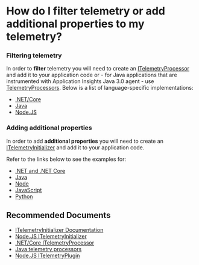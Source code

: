 <properties 
    pageTitle="How do I filter telemetry or add additional properties to my telemetry?"
    description="Getting started doc on how to filter telemetry"
    infoBubbleText="Here is a set of links and concepts to help with this topic."
    service="microsoft.insights"
    resource="components"
    authors="debugthings"
    ms.author="jamdavi"
    articleId="insights_filtertelemetry"
    diagnosticScenario="ApplicationInsightsFilterTelemetry"
    displayOrder="1123"
    selfHelpType="generic"
    cloudEnvironments="public, Fairfax, usnat, ussec"
    productPesIds="15693" 
    supportTopicIds="32632989,32729609"
 	ownershipId="AzureMonitoring_ApplicationInsights"
/>
# How do I filter telemetry or add additional properties to my telemetry?

### **Filtering telemetry**

In order to **filter** telemetry you will need to create an [ITelemetryProcessor](https://docs.microsoft.com/azure/azure-monitor/app/api-filtering-sampling#filtering-itelemetryprocessor) and add it to your application code or - for Java applications that are instrumented with Application Insights Java 3.0 agent - use [TelemetryProcessors](https://docs.microsoft.com/azure/azure-monitor/app/java-standalone-telemetry-processors). Below is a list of language-specific implementations:

* [.NET/Core](https://docs.microsoft.com/azure/azure-monitor/app/api-filtering-sampling#example-filters)
* [Java](https://docs.microsoft.com/azure/azure-monitor/app/java-standalone-telemetry-processors)
* [Node.JS](https://github.com/Microsoft/ApplicationInsights-JS#build-a-new-extension-for-the-sdk)

### **Adding additional properties**

In order to add **additional properties** you will need to create an [ITelemetryInitializer](https://docs.microsoft.com/azure/azure-monitor/app/api-filtering-sampling#add-properties-itelemetryinitializer) and add it to your application code.<br>

Refer to the links below to see the examples for:<br>

* [.NET and .NET Core](https://docs.microsoft.com/azure/azure-monitor/app/api-filtering-sampling#create-a-telemetry-processor-c)
* [Java](https://docs.microsoft.com/azure/azure-monitor/app/java-standalone-telemetry-processors)
* [Node](https://github.com/Microsoft/ApplicationInsights-JS#telemetry-initializers)
* [JavaScript](https://docs.microsoft.com/azure/azure-monitor/app/api-filtering-sampling#javascript-web-applications)
* [Python](https://docs.microsoft.com/azure/azure-monitor/app/api-filtering-sampling#opencensus-python-telemetry-processors)


## **Recommended Documents**

* [ITelemetryInitializer Documentation](https://docs.microsoft.com/azure/azure-monitor/app/api-filtering-sampling#add-properties-itelemetryinitializer)<br>
* [Node.JS ITelemetryInitializer](https://github.com/Microsoft/ApplicationInsights-JS#telemetry-initializers)<br>
* [.NET/Core ITelemetryProcessor](https://docs.microsoft.com/azure/azure-monitor/app/api-filtering-sampling#example-filters)<br>
* [Java telemetry processors](https://docs.microsoft.com/azure/azure-monitor/app/java-standalone-telemetry-processors)<br>
* [Node.JS ITelemetryPlugin](https://github.com/Microsoft/ApplicationInsights-JS#build-a-new-extension-for-the-sdk)<br>
